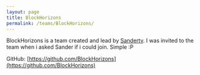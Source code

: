 ```yaml
---
layout: page
title: BlockHorizons
permalink: /teams/BlockHorizons/
---
```

BlockHorizons is a team created and lead by [Sandertv](https://github.com/Sandertv). I was invited to the team when i asked Sander if i could join. Simple :P  

GitHub: [https://github.com/BlockHorizons](https://github.com/BlockHorizons)
